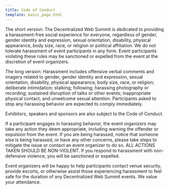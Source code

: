 ```yaml
---
title: Code of Conduct
template: basic_page.html
---
```


The short version: The Decentralized Web Summit is dedicated to providing a harassment-free social experience for everyone, regardless of gender, gender identity and expression, sexual orientation, disability, physical appearance, body size, race, or religion or political affiliation. We do not tolerate harassment of event participants in any form. Event participants violating these rules may be sanctioned or expelled from the event at the discretion of event organizers.

The long version: Harassment includes offensive verbal comments and imagery related to gender, gender identity and expression, sexual orientation, disability, physical appearance, body size, race, or religion; deliberate intimidation; stalking; following; harassing photography or recording; sustained disruption of talks or other events; inappropriate physical contact; and unwelcome sexual attention. Participants asked to stop any harassing behavior are expected to comply immediately.

Exhibitors, speakers and sponsors are also subject to the Code of Conduct.

If a participant engages in harassing behavior, the event organizers may take any action they deem appropriate, including warning the offender or expulsion from the event. If you are being harassed, notice that someone else is being harassed, or have any other concerns, please take steps to mitigate the issue or contact an event organizer to do so. ALL ACTIONS TAKEN SHOULD BE NON-VIOLENT. If you respond to harassment with non-defensive violence, you will be sanctioned or expelled.

Event organizers will be happy to help participants contact venue security, provide escorts, or otherwise assist those experiencing harassment to feel safe for the duration of any Decentralized Web Summit events. We value your attendance.
